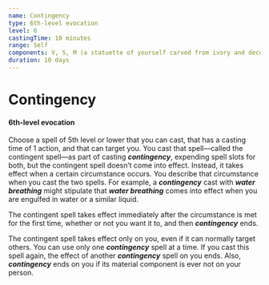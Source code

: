 ```yaml
---
name: Contingency
type: 6th-level evocation
level: 6
castingTime: 10 minutes
range: Self
components: V, S, M (a statuette of yourself carved from ivory and decorated with gems worth at least 1,500 gp)
duration: 10 days
---
```


# Contingency

#### 6th-level evocation

Choose a spell of 5th level or lower that you can cast, that has a casting time of 1 action, and that can target you. You cast that spell—called the contingent spell—as part of casting _**contingency**_, expending spell slots for both, but the contingent spell doesn’t come into effect. Instead, it takes effect when a certain circumstance occurs. You describe that circumstance when you cast the two spells. For example, a _**contingency**_ cast with _**water breathing**_ might stipulate that _**water breathing**_ comes into effect when you are engulfed in water or a similar liquid.

The contingent spell takes effect immediately after the circumstance is met for the first time, whether or not you want it to, and then _**contingency**_ ends.

The contingent spell takes effect only on you, even if it can normally target others. You can use only one _**contingency**_ spell at a time. If you cast this spell again, the effect of another _**contingency**_ spell on you ends. Also, _**contingency**_ ends on you if its material component is ever not on your person.
